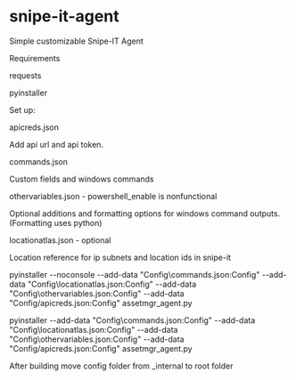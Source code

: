 # snipe-it-agent
Simple customizable Snipe-IT Agent

Requirements

requests

pyinstaller


Set up:

apicreds.json

Add api url and api token.


commands.json

Custom fields and windows commands


othervariables.json - powershell_enable is nonfunctional

Optional additions and formatting options for windows command outputs. (Formatting uses python)


locationatlas.json - optional

Location reference for ip subnets and location ids in snipe-it



pyinstaller --noconsole --add-data "Config\commands.json:Config" --add-data "Config\locationatlas.json:Config" --add-data "Config\othervariables.json:Config" --add-data "Config/apicreds.json:Config" assetmgr_agent.py

pyinstaller --add-data "Config\commands.json:Config" --add-data "Config\locationatlas.json:Config" --add-data "Config\othervariables.json:Config" --add-data "Config/apicreds.json:Config" assetmgr_agent.py

After building move config folder from _internal to root folder
